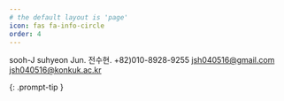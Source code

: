 ```yaml
---
# the default layout is 'page'
icon: fas fa-info-circle
order: 4
---
```


sooh-J
suhyeon Jun. 전수현.
+82)010-8928-9255
jsh040516@gmail.com
jsh040516@konkuk.ac.kr
<!-- > Add Markdown syntax content to file `_tabs/about.md`{: .filepath } and it will show up on this page. -->
{: .prompt-tip }
